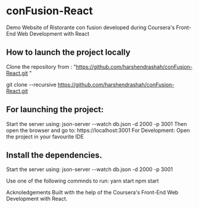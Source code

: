 # conFusion-React
Demo Website of Ristorante con fusion developed during Coursera's Front-End Web Development with React

## How to launch the project locally
Clone the repository from : "https://github.com/harshendrashah/conFusion-React.git "

git clone --recursive https://github.com/harshendrashah/conFusion-React.git

## For launching the project:
Start the server using: json-server --watch db.json -d 2000 -p 3001
Then open the browser and go to:
https://localhost:3001
For Development:
Open the project in your favourite IDE

## Install the dependencies.

Start the server using: json-server --watch db.json -d 2000 -p 3001

Use one of the following commnds to run: yarn start npm start

Acknoledgements
Built with the help of the Coursera's Front-End Web Development with React.